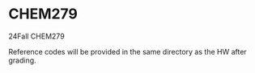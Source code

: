 # CHEM279
24Fall CHEM279

Reference codes will be provided in the same directory as the HW after grading.
